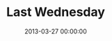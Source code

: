 ---
layout: series
series: "Last Wednesday"
permalink: "/last-wednesday/"
title: "Last Wednesday"
date: 2013-03-27 00:00:00
endDate: 2013-03-27 00:00:00
description: "March 2013"
src: "http://s3.amazonaws.com/crossroads-media/images/last_wednesday_90x90.jpg"
---